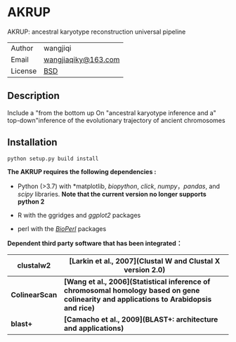 # AKRUP
AKRUP: ancestral karyotype reconstruction universal pipeline



|         |                                                 |
| ------- | ----------------------------------------------- |
| Author  | wangjiqi                                        |
| Email   | <wangjiaqiky@163.com>                           |
| License | [BSD](http://creativecommons.org/licenses/BSD/) |

## Description

Include a "from the bottom up On "ancestral karyotype inference  and a" top-down"inference of the evolutionary trajectory of ancient chromosomes



## Installation

~~~bash
python setup.py build install
~~~



**The AKRUP requires the following dependencies :**

- Python (>3.7) with *matplotlib, *biopython*, *click*,  *numpy*，*pandas*, and *scipy* libraries.
  **Note that the current version no longer supports python 2**

- R with the ggridges and *ggplot2* packages

- perl with the *[BioPerl](https://metacpan.org/pod/BioPerl)*  packages

  

**Dependent third party software that has been integrated：**

| **clustalw2**    | **[Larkin et al., 2007](Clustal W and Clustal X version 2.0)** |
| ---------------- | ------------------------------------------------------------ |
| **ColinearScan** | **[Wang et al., 2006](Statistical inference of chromosomal homology based on gene colinearity and applications to Arabidopsis and rice)** |
| **blast+**       | **[Camacho et al., 2009](BLAST+: architecture and applications)** |

## 

